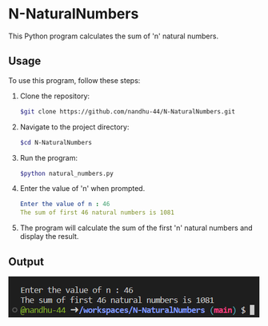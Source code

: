 # N-NaturalNumbers

This Python program calculates the sum of 'n' natural numbers.

## Usage

To use this program, follow these steps:

1. Clone the repository:

    ```bash
    $git clone https://github.com/nandhu-44/N-NaturalNumbers.git
    ```

2. Navigate to the project directory:

    ```bash
    $cd N-NaturalNumbers
    ```

3. Run the program:

    ```bash
    $python natural_numbers.py
    ```

4. Enter the value of 'n' when prompted.
    ```yml
    Enter the value of n : 46
    The sum of first 46 natural numbers is 1081
    ```

5. The program will calculate the sum of the first 'n' natural numbers and display the result.

## Output

<img src="./output.png" alt="output">
